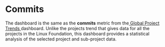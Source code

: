 # Commits

The dashboard is the same as the **commits** metric from the[ Global Project Trends ](../../../project-trends/commits.md)dashboard. Unlike the projects trend that gives data for all the projects in the Linux Foundation, this dashboard provides a statistical analysis of the selected project and sub-project data.

